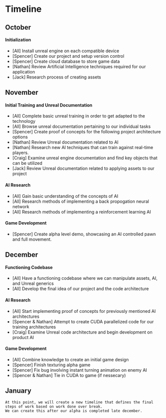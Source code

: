 # Timeline

## October 
#### Initialization
* [All] Install unreal engine on each compatible device
* [Spencer] Create our project and setup version control
* [Spencer] Create cloud database to store game data
* [Nathan] Review Artificial Intelligence techniques required for our application
* [Jack] Research process of creating assets


## November
#### Initial Training and Unreal Documentation
* [All] Complete basic unreal training in order to get adapted to the technology
* [All] Browse unreal documentation pertaining to our individual tasks
* [Spencer] Create proof of concepts for the following project architecture options
* [Nathan] Review Unreal documentation related to AI
* [Nathan] Research new AI techniques that can train against real-time players.
* [Craig] Examine unreal engine documentation and find key objects that can be utilized
* [Jack] Review Unreal documentation related to applying assets to our project

#### AI Research
* [All] Gain basic understanding of the concepts of AI
* [All] Research methods of implementing a back propogation neural network
* [All] Research methods of implementing a reinforcement learning AI

#### Game Development
* [Spencer] Create alpha level demo, showcasing an AI controlled pawn and full movement.


## December
#### Functioning Codebase
* [All] Have a functioning codebase where we can manipulate assets, AI, and Unreal generics
* [All] Develop the final idea of our project and the code architecture

#### AI Research
* [All] Start implementing proof of concepts for previously mentioned AI architectures
* [Spencer & Nathan] Attempt to create CUDA parallelized code for our training architectures
* [Craig] Examine Unreal code architecture and begin development on product AI

#### Game Development
* [All] Combine knowledge to create an initial game design
* [Spencer] Finish texturing alpha game
* [Spencer] Fix bug involving instant turning animation on enemy AI
* [Spencer & Nathan] Tie in CUDA to game (if nessecary)



## January

``` 
At this point, we will create a new timeline that defines the final steps of work based on work done over break. 
We can create this after our alpha is completed late december.
```
